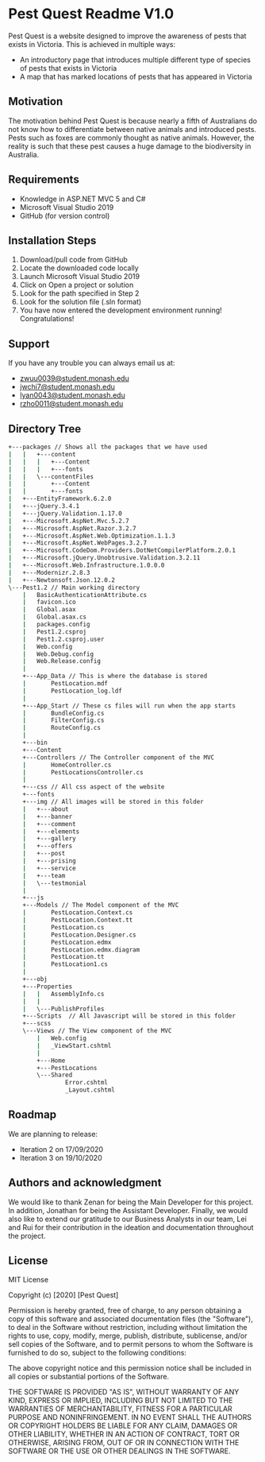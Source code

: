 # Pest Quest Readme V1.0Pest Quest is a website designed to improve the awareness of pests that exists in Victoria. This is achieved in multiple ways:* An introductory page that introduces multiple different type of species of pests that exists in Victoria* A map that has marked locations of pests that has appeared in Victoria## MotivationThe motivation behind Pest Quest is because nearly a fifth of Australians do not know how to differentiate between native animals and introduced pests. Pests such as foxes are commonly thought as native animals. However, the reality is such that these pest causes a huge damage to the biodiversity in Australia. ## Requirements* Knowledge in ASP.NET MVC 5 and C#* Microsoft Visual Studio 2019* GitHub (for version control)## Installation Steps1. Download/pull code from GitHub2. Locate the downloaded code locally3. Launch Microsoft Visual Studio 2019 4. Click on Open a project or solution5. Look for the path specified in Step 26. Look for the solution file (.sln format)7. You have now entered the development environment running! Congratulations!## SupportIf you have any trouble you can always email us at:* zwuu0039@student.monash.edu* jwchi7@student.monash.edu* lyan0043@student.monash.edu* rzho0011@student.monash.edu## Directory Tree```bash+---packages // Shows all the packages that we have used|   |   +---content|   |   |   +---Content      |   |   |   +---fonts          |   |   \---contentFiles|   |       +---Content      |   |       +---fonts           |   +---EntityFramework.6.2.0       |   +---jQuery.3.4.1          |   +---jQuery.Validation.1.17.0             |   +---Microsoft.AspNet.Mvc.5.2.7             |   +---Microsoft.AspNet.Razor.3.2.7              |   +---Microsoft.AspNet.Web.Optimization.1.1.3              |   +---Microsoft.AspNet.WebPages.3.2.7              |   +---Microsoft.CodeDom.Providers.DotNetCompilerPlatform.2.0.1            |   +---Microsoft.jQuery.Unobtrusive.Validation.3.2.11|   +---Microsoft.Web.Infrastructure.1.0.0.0|   +---Modernizr.2.8.3|   +---Newtonsoft.Json.12.0.2\---Pest1.2 // Main working directory    |   BasicAuthenticationAttribute.cs    |   favicon.ico    |   Global.asax    |   Global.asax.cs    |   packages.config    |   Pest1.2.csproj    |   Pest1.2.csproj.user    |   Web.config    |   Web.Debug.config    |   Web.Release.config    |       +---App_Data // This is where the database is stored    |       PestLocation.mdf    |       PestLocation_log.ldf    |           +---App_Start // These cs files will run when the app starts    |       BundleConfig.cs    |       FilterConfig.cs    |       RouteConfig.cs    |           +---bin    +---Content          +---Controllers // The Controller component of the MVC    |       HomeController.cs    |       PestLocationsController.cs    |           +---css // All css aspect of the website          +---fonts         +---img // All images will be stored in this folder      |   +---about        |   +---banner               |   +---comment        |   +---elements         |   +---gallery    |   +---offers           |   +---post          |   +---prising          |   +---service          |   +---team        |   \---testmonial    |               +---js           +---Models // The Model component of the MVC    |       PestLocation.Context.cs    |       PestLocation.Context.tt    |       PestLocation.cs    |       PestLocation.Designer.cs    |       PestLocation.edmx    |       PestLocation.edmx.diagram    |       PestLocation.tt    |       PestLocation1.cs    |           +---obj    +---Properties    |   |   AssemblyInfo.cs    |   |       |   \---PublishProfiles            +---Scripts  // All Javascript will be stored in this folder              +---scss          \---Views // The View component of the MVC        |   Web.config        |   _ViewStart.cshtml        |           +---Home             +---PestLocations               \---Shared                Error.cshtml                _Layout.cshtml```## RoadmapWe are planning to release:* Iteration 2 on 17/09/2020* Iteration 3 on 19/10/2020## Authors and acknowledgmentWe would like to thank Zenan for being the Main Developer for this project. In addition, Jonathan for being the Assistant Developer. Finally, we would also like to extend our gratitude to our Business Analysts in our team, Lei and Rui for their contribution in the ideation and documentation throughout the project. ## LicenseMIT LicenseCopyright (c) [2020] [Pest Quest]Permission is hereby granted, free of charge, to any person obtaining a copyof this software and associated documentation files (the "Software"), to dealin the Software without restriction, including without limitation the rightsto use, copy, modify, merge, publish, distribute, sublicense, and/or sellcopies of the Software, and to permit persons to whom the Software isfurnished to do so, subject to the following conditions:The above copyright notice and this permission notice shall be included in allcopies or substantial portions of the Software.THE SOFTWARE IS PROVIDED "AS IS", WITHOUT WARRANTY OF ANY KIND, EXPRESS ORIMPLIED, INCLUDING BUT NOT LIMITED TO THE WARRANTIES OF MERCHANTABILITY,FITNESS FOR A PARTICULAR PURPOSE AND NONINFRINGEMENT. IN NO EVENT SHALL THEAUTHORS OR COPYRIGHT HOLDERS BE LIABLE FOR ANY CLAIM, DAMAGES OR OTHERLIABILITY, WHETHER IN AN ACTION OF CONTRACT, TORT OR OTHERWISE, ARISING FROM,OUT OF OR IN CONNECTION WITH THE SOFTWARE OR THE USE OR OTHER DEALINGS IN THESOFTWARE.